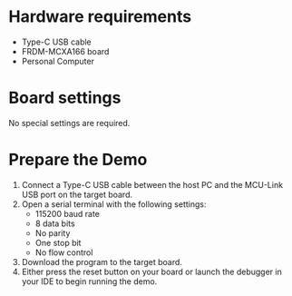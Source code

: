 Hardware requirements
=====================
- Type-C USB cable
- FRDM-MCXA166 board
- Personal Computer

Board settings
============
No special settings are required.

Prepare the Demo
===============
1.  Connect a Type-C USB cable between the host PC and the MCU-Link USB port on the target board.
2.  Open a serial terminal with the following settings:
    - 115200 baud rate
    - 8 data bits
    - No parity
    - One stop bit
    - No flow control
3.  Download the program to the target board.
4.  Either press the reset button on your board or launch the debugger in your IDE to begin running the demo.

